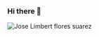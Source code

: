 ### Hi there 👋

![Jose Limbert flores suarez](https://user-images.githubusercontent.com/85981548/189465684-23343170-d9ae-445b-8a74-9ff9d3eb9a1f.jpg)
